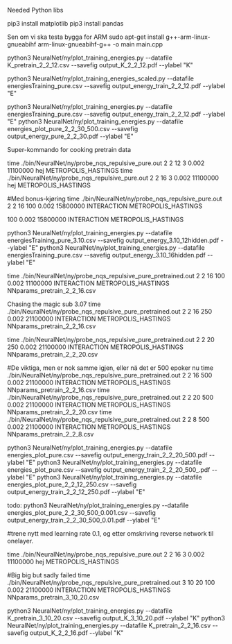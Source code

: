 Needed Python libs

pip3 install matplotlib
pip3 install pandas


Sen om vi ska testa bygga for ARM
sudo apt-get install g++-arm-linux-gnueabihf
arm-linux-gnueabihf-g++ -o main main.cpp

python3 NeuralNet/ny/plot_training_energies.py --datafile K_pretrain_2_2_12.csv --savefig output_K_2_2_12.pdf --ylabel "K"

python3 NeuralNet/ny/plot_training_energies_scaled.py --datafile energiesTraining_pure.csv --savefig output_energy_train_2_2_12.pdf --ylabel "E"

python3 NeuralNet/ny/plot_training_energies.py --datafile energiesTraining_pure.csv --savefig output_energy_train_2_2_12.pdf --ylabel "E"
python3 NeuralNet/ny/plot_training_energies.py --datafile  energies_plot_pure_2_2_30_500.csv --savefig output_energy_pure_2_2_30.pdf --ylabel "E"


Super-kommando for cooking pretrain data

time ./bin/NeuralNet/ny/probe_nqs_repulsive_pure.out 2 2 12 3 0.002 11100000 hej METROPOLIS_HASTINGS
time ./bin/NeuralNet/ny/probe_nqs_repulsive_pure.out 2 2 16 3 0.002 11100000 hej METROPOLIS_HASTINGS

#Med bonus-kjøring
time ./bin/NeuralNet/ny/probe_nqs_repulsive_pure.out 2 2 16 100 0.002 15800000 INTERACTION METROPOLIS_HASTINGS

100 0.002 15800000 INTERACTION METROPOLIS_HASTINGS

python3 NeuralNet/ny/plot_training_energies.py --datafile energiesTraining_pure_3.10.csv --savefig output_energy_3.10_12hidden.pdf --ylabel "E"
python3 NeuralNet/ny/plot_training_energies.py --datafile energiesTraining_pure.csv --savefig output_energy_3.10_16hidden.pdf --ylabel "E"


time ./bin/NeuralNet/ny/probe_nqs_repulsive_pure_pretrained.out 2 2 16 100 0.002 11100000 INTERACTION METROPOLIS_HASTINGS NNparams_pretrain_2_2_16.csv

Chasing the magic sub 3.07
time ./bin/NeuralNet/ny/probe_nqs_repulsive_pure_pretrained.out 2 2 16 250 0.002 21100000 INTERACTION METROPOLIS_HASTINGS NNparams_pretrain_2_2_16.csv

time ./bin/NeuralNet/ny/probe_nqs_repulsive_pure_pretrained.out 2 2 20 250 0.002 21100000 INTERACTION METROPOLIS_HASTINGS NNparams_pretrain_2_2_20.csv

#De viktiga, men er nok samme igjen, eller nä det er 500 epoker nu
time ./bin/NeuralNet/ny/probe_nqs_repulsive_pure_pretrained.out 2 2 16 500 0.002 21100000 INTERACTION METROPOLIS_HASTINGS NNparams_pretrain_2_2_16.csv
time ./bin/NeuralNet/ny/probe_nqs_repulsive_pure_pretrained.out 2 2 20 500 0.002 21100000 INTERACTION METROPOLIS_HASTINGS NNparams_pretrain_2_2_20.csv
time ./bin/NeuralNet/ny/probe_nqs_repulsive_pure_pretrained.out 2 2 8 500 0.002 21100000 INTERACTION METROPOLIS_HASTINGS NNparams_pretrain_2_2_8.csv

python3 NeuralNet/ny/plot_training_energies.py --datafile energies_plot_pure.csv --savefig output_energy_train_2_2_20_500.pdf --ylabel "E"
python3 NeuralNet/ny/plot_training_energies.py --datafile energies_plot_pure.csv --savefig output_energy_train_2_2_20_500_.pdf --ylabel "E"
python3 NeuralNet/ny/plot_training_energies.py --datafile energies_plot_pure_2_2_12_250.csv --savefig output_energy_train_2_2_12_250.pdf --ylabel "E"


todo:
python3 NeuralNet/ny/plot_training_energies.py --datafile energies_plot_pure_2_2_30_500_0.001.csv --savefig output_energy_train_2_2_30_500_0.01.pdf --ylabel "E"



#trene nytt med learning rate 0.1, og etter omskriving reverse network til onelayer.

time ./bin/NeuralNet/ny/probe_nqs_repulsive_pure.out 2 2 16 3 0.002 11100000 hej METROPOLIS_HASTINGS

#Big big but sadly failed
time ./bin/NeuralNet/ny/probe_nqs_repulsive_pure_pretrained.out 3 10 20 100 0.002 21100000 INTERACTION METROPOLIS_HASTINGS NNparams_pretrain_3_10_20.csv

python3 NeuralNet/ny/plot_training_energies.py --datafile K_pretrain_3_10_20.csv --savefig output_K_3_10_20.pdf --ylabel "K"
python3 NeuralNet/ny/plot_training_energies.py --datafile K_pretrain_2_2_16.csv --savefig output_K_2_2_16.pdf --ylabel "K"
